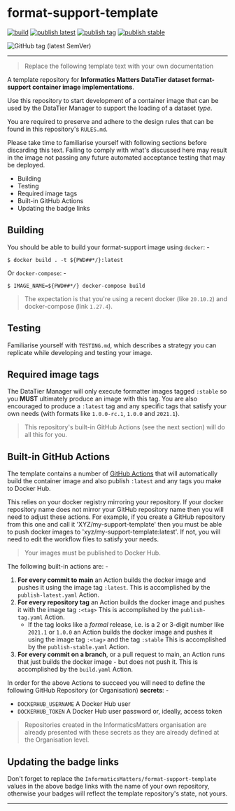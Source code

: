 # format-support-template

[![build](https://github.com/InformaticsMatters/format-support-template/actions/workflows/build.yaml/badge.svg)](https://github.com/InformaticsMatters/format-support-template/actions/workflows/build.yaml)
[![publish latest](https://github.com/InformaticsMatters/format-support-template/actions/workflows/publish-latest.yaml/badge.svg)](https://github.com/InformaticsMatters/format-support-template/actions/workflows/publish-latest.yaml)
[![publish tag](https://github.com/InformaticsMatters/format-support-template/actions/workflows/publish-tag.yaml/badge.svg)](https://github.com/InformaticsMatters/format-support-template/actions/workflows/publish-tag.yaml)
[![publish stable](https://github.com/InformaticsMatters/format-support-template/actions/workflows/publish-stable.yaml/badge.svg)](https://github.com/InformaticsMatters/format-support-template/actions/workflows/publish-stable.yaml)

![GitHub tag (latest SemVer)](https://img.shields.io/github/v/tag/informaticsmatters/format-support-template)

---

>   Replace the following template text with your own documentation

A template repository for **Informatics Matters DataTier dataset
format-support container image implementations**.

Use this repository to start development of a container image that can be
used by the DataTier Manager to support the loading of a dataset _type_.

You are required to preserve and adhere to the design rules
that can be found in this repository's `RULES.md`. 

Please take time to familiarise yourself with following sections before
discarding this text. Failing to comply with what's discussed here
may result in the image not passing any future automated acceptance testing
that may be deployed.

-   Building
-   Testing
-   Required image tags
-   Built-in GitHub Actions
-   Updating the badge links

## Building
You should be able to build your format-support image using `docker`: -

    $ docker build . -t ${PWD##*/}:latest

Or `docker-compose`: -

    $ IMAGE_NAME=${PWD##*/} docker-compose build

>   The expectation is that you're using a recent docker (like `20.10.2`)
    and docker-compose (link `1.27.4`).

## Testing
Familiarise yourself with `TESTING.md`, which describes
a strategy you can replicate while developing and testing your image.

## Required image tags
The DataTier Manager will only execute formatter images tagged `:stable`
so you **MUST** ultimately produce an image with this tag. You are also
encouraged to produce a `:latest` tag and any specific tags that satisfy your
own needs (with formats like `1.0.0-rc.1`, `1.0.0` and `2021.1`).

>   This repository's built-in GitHub Actions (see the next section)
    will do all this for you.

## Built-in GitHub Actions
The template contains a number of [GitHub Actions] that will automatically
build the container image and also publish `:latest` and any tags you make to
Docker Hub.

This relies on your docker registry mirroring your repository. If your docker
repository name does not mirror your GitHub repository name then you will need
to adjust these actions. For example, if you create a GitHub repository
from this one and call it 'XYZ/my-support-template' then you must be able to
push docker images to 'xyz/my-support-template:latest'. If not, you will need
to edit the workflow files to satisfy your needs.

>   Your images must be published to Docker Hub.

The following built-in actions are: -

1.  **For every commit to main** an Action builds the docker image and
    pushes it using the image tag `:latest`.
    This is accomplished by the `publish-latest.yaml` Action.
2.  **For every repository tag** an Action builds the docker image and
    pushes it with the image tag `:<tag>`
    This is accomplished by the `publish-tag.yaml` Action.
    -   If the tag looks like a _formal_ release, i.e. is a 2 or 3-digit number
        like `2021.1` or `1.0.0` an Action builds the docker image and
        pushes it using the image tag `:<tag>` and the tag `:stable`
        This is accomplished by the `publish-stable.yaml` Action.
3.  **For every commit on a branch**, or a pull request to main, an Action
    runs that just builds the docker image - but does not push it.
    This is accomplished by the `build.yaml` Action.

In order for the above Actions to succeed you will need to define the following
GitHub Repository (or Organisation) **secrets**: -

-   `DOCKERHUB_USERNAME` A Docker Hub user
-   `DOCKERHUB_TOKEN` A Docker Hub user password or, ideally, access token

>   Repositories created in the InformaticsMatters organisation
    are already presented with these secrets as they are already
    defined at the Organisation level.

## Updating the badge links
Don't forget to replace the `InformaticsMatters/format-support-template`
values in the above badge links with the name of your own repository, otherwise
your badges will reflect the template repository's state, not yours.

---

[github actions]: https://github.com/features/actions
